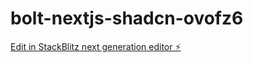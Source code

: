 # bolt-nextjs-shadcn-ovofz6

[Edit in StackBlitz next generation editor ⚡️](https://stackblitz.com/~/github.com/ChiaXinLiang/bolt-nextjs-shadcn-ovofz6)